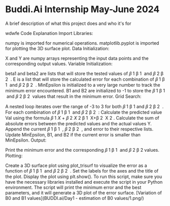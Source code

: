 #
# Buddi.Ai Internship May-June 2024

A brief description of what this project does and who it's for

wdwfe
Code Explanation
Import Libraries:

numpy is imported for numerical operations.
matplotlib.pyplot is imported for plotting the 3D surface plot.
Data Initialization:

X and Y are numpy arrays representing the input data points and the corresponding output values.
Variable Initialization:

beta1 and beta2 are lists that will store the tested values of 
𝛽
1
β 
1
​
  and 
𝛽
2
β 
2
​
 .
E is a list that will store the calculated error for each combination of 
𝛽
1
β 
1
​
  and 
𝛽
2
β 
2
​
 .
MinEpsilon is initialized to a very large number to track the minimum error encountered.
B1 and B2 are initialized to -1 to store the 
𝛽
1
β 
1
​
  and 
𝛽
2
β 
2
​
  values that result in the minimum error.
Grid Search:

A nested loop iterates over the range of -3 to 3 for both 
𝛽
1
β 
1
​
  and 
𝛽
2
β 
2
​
 .
For each combination of 
𝛽
1
β 
1
​
  and 
𝛽
2
β 
2
​
 :
Calculate the predicted value Val using the formula 
𝛽
1
𝑋
+
𝛽
2
𝑋
2
β 
1
​
 X+β 
2
​
 X 
2
 .
Calculate the sum of absolute errors between the predicted values and the actual values Y.
Append the current 
𝛽
1
β 
1
​
 , 
𝛽
2
β 
2
​
 , and error to their respective lists.
Update MinEpsilon, B1, and B2 if the current error is smaller than MinEpsilon.
Output:

Print the minimum error and the corresponding 
𝛽
1
β 
1
​
  and 
𝛽
2
β 
2
​
  values.
Plotting:

Create a 3D surface plot using plot_trisurf to visualize the error as a function of 
𝛽
1
β 
1
​
  and 
𝛽
2
β 
2
​
 .
Set the labels for the axes and the title of the plot.
Display the plot using plt.show().
To run this script, make sure you have the necessary libraries installed and execute the script in your Python environment. The script will print the minimum error and the best parameters, and it will generate a 3D plot of the error surface.
[Variation of B0 and B1 values](BUDDI.ai/Day1 -  estimation of B0 values/1.png/)








